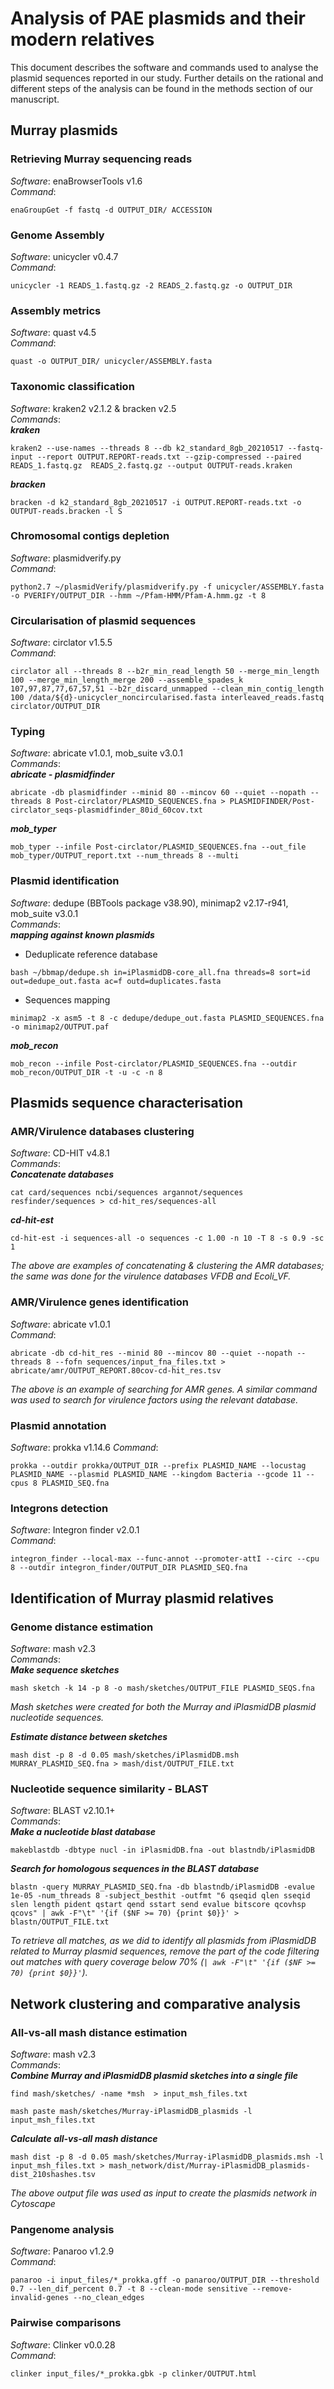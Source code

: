# Analysis of PAE plasmids and their modern relatives

This document describes the software and commands used to analyse the plasmid sequences reported in our study. Further details on the rational and different steps of the analysis can be found in the methods section of our manuscript.  


## Murray plasmids

### Retrieving Murray sequencing reads

_Software_: enaBrowserTools v1.6  
_Command_:  
```
enaGroupGet -f fastq -d OUTPUT_DIR/ ACCESSION
```

### Genome Assembly

_Software_: unicycler v0.4.7  
_Command_:  
```
unicycler -1 READS_1.fastq.gz -2 READS_2.fastq.gz -o OUTPUT_DIR
```

### Assembly metrics

_Software_: quast v4.5  
_Command_:  
```
quast -o OUTPUT_DIR/ unicycler/ASSEMBLY.fasta
```

### Taxonomic classification

_Software_: kraken2 v2.1.2 & bracken v2.5  
_Commands_:  
___kraken___
```
kraken2 --use-names --threads 8 --db k2_standard_8gb_20210517 --fastq-input --report OUTPUT.REPORT-reads.txt --gzip-compressed --paired READS_1.fastq.gz  READS_2.fastq.gz --output OUTPUT-reads.kraken
```
___bracken___
```
bracken -d k2_standard_8gb_20210517 -i OUTPUT.REPORT-reads.txt -o OUTPUT-reads.bracken -l S
```

### Chromosomal contigs depletion
_Software_: plasmidverify.py  
_Command_:  
```
python2.7 ~/plasmidVerify/plasmidverify.py -f unicycler/ASSEMBLY.fasta -o PVERIFY/OUTPUT_DIR --hmm ~/Pfam-HMM/Pfam-A.hmm.gz -t 8
```

### Circularisation of plasmid sequences
_Software_: circlator v1.5.5  
_Command_:  
```
circlator all --threads 8 --b2r_min_read_length 50 --merge_min_length 100 --merge_min_length_merge 200 --assemble_spades_k 107,97,87,77,67,57,51 --b2r_discard_unmapped --clean_min_contig_length 100 /data/${d}-unicycler_noncircularised.fasta interleaved_reads.fastq circlator/OUTPUT_DIR
```

### Typing
_Software_: abricate v1.0.1, mob_suite v3.0.1  
_Commands_:  
___abricate - plasmidfinder___
```
abricate -db plasmidfinder --minid 80 --mincov 60 --quiet --nopath --threads 8 Post-circlator/PLASMID_SEQUENCES.fna > PLASMIDFINDER/Post-circlator_seqs-plasmidfinder_80id_60cov.txt
```
___mob_typer___
```
mob_typer --infile Post-circlator/PLASMID_SEQUENCES.fna --out_file mob_typer/OUTPUT_report.txt --num_threads 8 --multi
```

### Plasmid identification 
_Software_: dedupe (BBTools package v38.90), minimap2 v2.17-r941, mob_suite v3.0.1  
_Commands_:  
___mapping against known plasmids___  
- Deduplicate reference database
```
bash ~/bbmap/dedupe.sh in=iPlasmidDB-core_all.fna threads=8 sort=id out=dedupe_out.fasta ac=f outd=duplicates.fasta
```
- Sequences mapping  
```
minimap2 -x asm5 -t 8 -c dedupe/dedupe_out.fasta PLASMID_SEQUENCES.fna -o minimap2/OUTPUT.paf
```
___mob_recon___  
```
mob_recon --infile Post-circlator/PLASMID_SEQUENCES.fna --outdir mob_recon/OUTPUT_DIR -t -u -c -n 8
```


## Plasmids sequence characterisation

### AMR/Virulence databases clustering
_Software_: CD-HIT v4.8.1  
_Commands_:  
___Concatenate databases___
```
cat card/sequences ncbi/sequences argannot/sequences resfinder/sequences > cd-hit_res/sequences-all
```
___cd-hit-est___  
```
cd-hit-est -i sequences-all -o sequences -c 1.00 -n 10 -T 8 -s 0.9 -sc 1
```
_The above are examples of concatenating & clustering the AMR databases; the same was done for the virulence databases VFDB and Ecoli_VF._

### AMR/Virulence genes identification
_Software_: abricate v1.0.1  
_Command_:  
```
abricate -db cd-hit_res --minid 80 --mincov 80 --quiet --nopath --threads 8 --fofn sequences/input_fna_files.txt > abricate/amr/OUTPUT_REPORT.80cov-cd-hit_res.tsv
```
_The above is an example of searching for AMR genes. A similar command was used to search for virulence factors using the relevant database._

### Plasmid annotation
_Software_: prokka v1.14.6
_Command_:
```
prokka --outdir prokka/OUTPUT_DIR --prefix PLASMID_NAME --locustag PLASMID_NAME --plasmid PLASMID_NAME --kingdom Bacteria --gcode 11 --cpus 8 PLASMID_SEQ.fna
```

### Integrons detection
_Software_: Integron finder v2.0.1  
_Command_:  
```
integron_finder --local-max --func-annot --promoter-attI --circ --cpu 8 --outdir integron_finder/OUTPUT_DIR PLASMID_SEQ.fna
```


## Identification of Murray plasmid relatives

### Genome distance estimation
_Software_: mash v2.3  
_Commands_:  
___Make sequence sketches___  
```
mash sketch -k 14 -p 8 -o mash/sketches/OUTPUT_FILE PLASMID_SEQS.fna
```
_Mash sketches were created for both the Murray and iPlasmidDB plasmid nucleotide sequences._  
  
___Estimate distance between sketches___  
```
mash dist -p 8 -d 0.05 mash/sketches/iPlasmidDB.msh MURRAY_PLASMID_SEQ.fna > mash/dist/OUTPUT_FILE.txt
```

### Nucleotide sequence similarity - BLAST
_Software_: BLAST v2.10.1+  
_Commands_:  
___Make a nucleotide blast database___
```
makeblastdb -dbtype nucl -in iPlasmidDB.fna -out blastndb/iPlasmidDB
```
___Search for homologous sequences in the BLAST database___  
```
blastn -query MURRAY_PLASMID_SEQ.fna -db blastndb/iPlasmidDB -evalue 1e-05 -num_threads 8 -subject_besthit -outfmt "6 qseqid qlen sseqid slen length pident qstart qend sstart send evalue bitscore qcovhsp qcovs" | awk -F"\t" '{if ($NF >= 70) {print $0}}' > blastn/OUTPUT_FILE.txt
```
_To retrieve all matches, as we did to identify all plasmids from iPlasmidDB related to Murray plasmid sequences, remove the part of the code filtering out matches with query coverage below 70% (`| awk -F"\t" '{if ($NF >= 70) {print $0}}'`)._


## Network clustering and comparative analysis

### All-vs-all mash distance estimation
_Software_: mash v2.3  
_Commands_:  
___Combine Murray and iPlasmidDB plasmid sketches into a single file___
```
find mash/sketches/ -name *msh  > input_msh_files.txt
```
```
mash paste mash/sketches/Murray-iPlasmidDB_plasmids -l input_msh_files.txt
```
___Calculate all-vs-all mash distance___
```
mash dist -p 8 -d 0.05 mash/sketches/Murray-iPlasmidDB_plasmids.msh -l input_msh_files.txt > mash_network/dist/Murray-iPlasmidDB_plasmids-dist_210shashes.tsv
```
_The above output file was used as input to create the plasmids network in Cytoscape_

### Pangenome analysis
_Software_: Panaroo v1.2.9  
_Command_:  
```
panaroo -i input_files/*_prokka.gff -o panaroo/OUTPUT_DIR --threshold 0.7 --len_dif_percent 0.7 -t 8 --clean-mode sensitive --remove-invalid-genes --no_clean_edges
```

### Pairwise comparisons
_Software_: Clinker v0.0.28  
_Command_:  
```
clinker input_files/*_prokka.gbk -p clinker/OUTPUT.html
```
